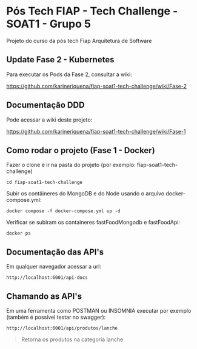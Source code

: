 # Pós Tech FIAP - Tech Challenge - SOAT1 - Grupo 5

Projeto do curso da pós tech Fiap Arquitetura de Software

## Update Fase 2 - Kubernetes

Para executar os Pods da Fase 2, consultar a wiki:

https://github.com/karineriquena/fiap-soat1-tech-challenge/wiki/Fase-2

## Documentação DDD

Pode acessar a wiki deste projeto:

https://github.com/karineriquena/fiap-soat1-tech-challenge/wiki/Fase-1

## Como rodar o projeto (Fase 1 - Docker)

Fazer o clone e ir na pasta do projeto (por exemplo: fiap-soat1-tech-challenge)

```shell
cd fiap-soat1-tech-challenge
```

Subir os contâineres do MongoDB e do Node usando o arquivo docker-compose.yml:

```shell
docker compose -f docker-compose.yml up -d
```

Verificar se subiram os containeres fastFoodMongodb e fastFoodApi:

```shell
docker ps
```

## Documentação das API's

Em qualquer navegador acessar a url:

```shell
http://localhost:6001/api-docs
```

## Chamando as API's

Em uma ferramenta como POSTMAN ou INSOMNIA executar por exemplo (também é possível testar no swagger):

```shell
http://localhost:6001/api/produtos/lanche
```

> Retorna os produtos na categoria lanche
